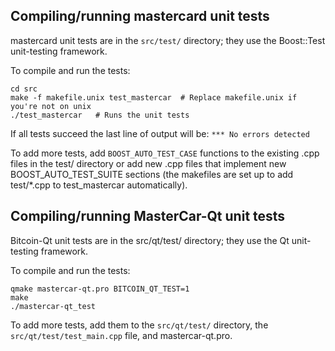 Compiling/running mastercard unit tests
------------------------------------

mastercard unit tests are in the `src/test/` directory; they
use the Boost::Test unit-testing framework.

To compile and run the tests:

	cd src
	make -f makefile.unix test_mastercar  # Replace makefile.unix if you're not on unix
	./test_mastercar   # Runs the unit tests

If all tests succeed the last line of output will be:
`*** No errors detected`

To add more tests, add `BOOST_AUTO_TEST_CASE` functions to the existing
.cpp files in the test/ directory or add new .cpp files that
implement new BOOST_AUTO_TEST_SUITE sections (the makefiles are
set up to add test/*.cpp to test_mastercar automatically).


Compiling/running MasterCar-Qt unit tests
---------------------------------------

Bitcoin-Qt unit tests are in the src/qt/test/ directory; they
use the Qt unit-testing framework.

To compile and run the tests:

	qmake mastercar-qt.pro BITCOIN_QT_TEST=1
	make
	./mastercar-qt_test

To add more tests, add them to the `src/qt/test/` directory,
the `src/qt/test/test_main.cpp` file, and mastercar-qt.pro.
